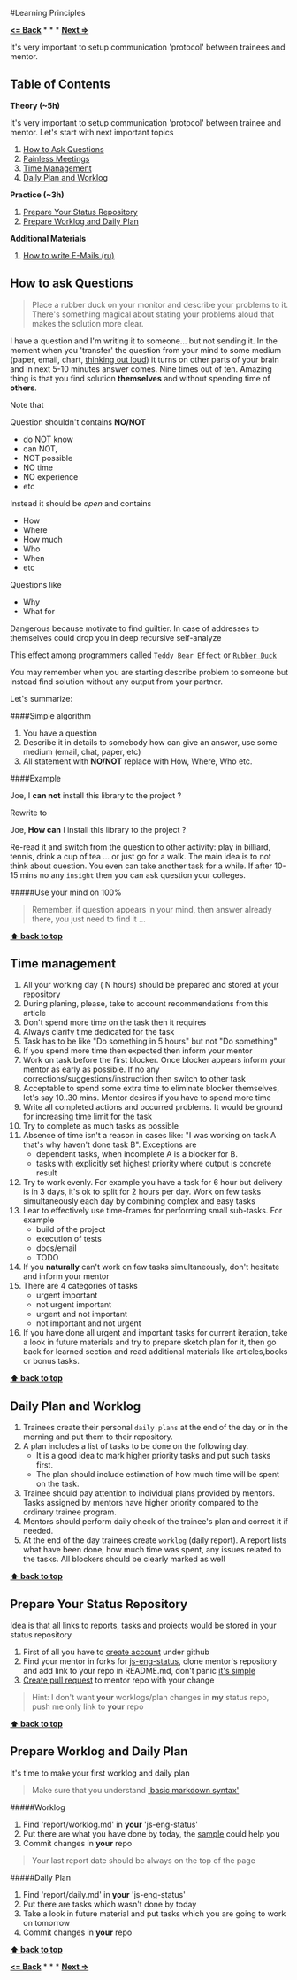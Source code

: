 #Learning Principles

**[<= Back](../README.md)**		*	*	*	**[Next =>](tools-for-collaboration-1.md)**

It's very important to setup communication 'protocol' between trainees and mentor.

## Table of Contents

**Theory (~5h)**

It's very important to setup communication 'protocol' between trainee and mentor.
Let's start with next important topics

1. [How to Ask Questions](#how-to-ask-questions)
1. [Painless Meetings](http://egorfine.com/en/articles/painless-meetings/)
1. [Time Management](#time-managment)
1. [Daily Plan and Worklog](#daily-plan-and-worklog)

**Practice (~3h)**

1. [Prepare Your Status Repository](#prepare-your-status-repository)
1. [Prepare Worklog and Daily Plan](#prepare-worklog-and-daily-plan)

**Additional Materials**

1. [How to write E-Mails (ru) ](http://www.dtf.ru/blog/read.php?id=39418)


## How to ask Questions

>Place a rubber duck on your monitor and describe your problems to it. There's something magical about stating your problems aloud that makes the solution more clear.

I have a question and I'm writing it to someone... but not sending it. In the moment when
you 'transfer' the question from your mind to some medium (paper, email, chart, [thinking out loud](http://c2.com/cgi/wiki?ThinkingOutLoud)) it turns on other parts of your brain and in next 5-10 minutes answer comes. Nine times out of ten. Amazing thing is that you find solution **themselves** and without spending time of **others**.

Note that 

Question shouldn't contains **NO/NOT** 

* do NOT know
* can NOT, 
* NOT possible
* NO time
* NO experience
* etc

Instead it should be *open* and contains 

* How
* Where
* How much
* Who
* When
* etc

Questions like

* Why
* What for

Dangerous because motivate to find guiltier. In case of addresses to themselves could drop you in deep recursive self-analyze

This effect among programmers called `Teddy Bear Effect` or [`Rubber Duck`](http://c2.com/cgi/wiki?RubberDucking)

You may remember when you are starting describe problem to someone but instead find solution without any output from your partner. 

Let's summarize:

####Simple algorithm 

1. You have a question
1. Describe it in details to somebody how can give an answer, use some medium (email, chat, paper, etc)
1. All statement with **NO/NOT** replace with How, Where, Who etc.

####Example

Joe, I **can not** install this library to the project ?

Rewrite to

Joe, **How can** I install this library to the project ?

Re-read it and switch from the question to other activity: play in billiard, tennis, drink a cup of tea ...
or just go for a walk. The main idea is to not think about question. You even can take another task for a while.
If after 10-15 mins no any `insight` then you can ask question your colleges.

#####Use your mind on 100%

> Remember, if question appears in your mind, then answer already there, you just need to find it ...

**[⬆ back to top](#table-of-contents)**

## Time management

1. All your working day ( N hours) should be prepared and stored at your repository
2. During planing, please, take to account recommendations from this article
3. Don't spend more time on the task then it requires
4. Always clarify time dedicated for the task
5. Task has to be like "Do something in 5 hours" but not "Do something"
6. If you spend more time then expected then inform your mentor
7. Work on task before the first blocker. Once blocker appears inform your mentor as early as possible. If no any corrections/suggestions/instruction then switch to other task
8. Acceptable to spend some extra time to eliminate blocker themselves, let's say 10..30 mins.
Mentor desires if you have to spend more time
9. Write all completed actions and occurred problems. It would be ground for increasing time limit for the task
10. Try to complete as much tasks as possible
11. Absence of time isn't a reason in cases like: "I was working on task A that's why haven't done task B". Exceptions are 
	* dependent tasks, when incomplete A is a blocker for B. 
	* tasks with explicitly set highest priority where output is concrete result
12. Try to work evenly. For example you have a task for 6 hour but delivery is in 3 days, it's ok to split for 2 hours per day. Work on few tasks simultaneously each day by combining complex and easy tasks
13. Lear to effectively use time-frames for performing small sub-tasks. For example
	* build of the project
	* execution of tests
	* docs/email
	* TODO 
14. If you **naturally** can't work on few tasks simultaneously, don't hesitate and inform your mentor
15. There are 4 categories of tasks
	* urgent important
	* not urgent important
	* urgent and not important
	* not important and not urgent
16. If you have done all urgent and important tasks for current iteration, take a look in future materials and try to prepare sketch plan for it, then go back for learned section and read additional materials like articles,books or bonus tasks.

**[⬆ back to top](#table-of-contents)**

## Daily Plan and Worklog

1. Trainees create their personal `daily plans` at the end of the day or in the morning and put them to their repository.
1. A plan includes a list of tasks to be done on the following day. 
	* It is a good idea to mark higher priority tasks and put such tasks first. 
	* The plan should include estimation of how much time will be spent on the task.
1. Trainee should pay attention to individual plans provided by mentors. Tasks assigned by mentors have higher priority compared to the ordinary trainee program.
1. Mentors should perform daily check of the trainee's plan and correct it if needed.
1. At the end of the day trainees create `worklog` (daily report). A report lists what have been done, how much time was spent, any issues related to the tasks. All blockers should be clearly marked as well

**[⬆ back to top](#table-of-contents)**

## Prepare Your Status Repository

Idea is that all links to reports, tasks and projects would be stored in your status repository

1. First of all you have to [create account](https://github.com/join) under github
1. Find your mentor in forks for [js-eng-status](https://github.com/brotherhood-of-javascript/js-eng-status), clone mentor's repository and add link to your repo in README.md, don't panic [it's simple](http://screencast.com/t/sivkdBOaleuD)
1. [Create pull request](http://screencast.com/t/tmhdoF3ejrh) to mentor repo with your change

>Hint: I don't want **your** worklogs/plan changes in **my** status repo, push me only link to **your** repo

**[⬆ back to top](#table-of-contents)**

## Prepare Worklog and Daily Plan

It's time to make your first worklog and daily plan

> Make sure that you understand ['basic markdown syntax'](http://daringfireball.net/projects/markdown/basics)

#####Worklog

1. Find 'report/worklog.md' in **your** 'js-eng-status'
1. Put there are what you have done by today, the [sample](https://github.com/brotherhood-of-javascript/js-eng-status/blob/master/report/worklogs.md) could help you
1. Commit changes in **your** repo

> Your last report date should be always on the top of the page

#####Daily Plan

1. Find 'report/daily.md' in **your** 'js-eng-status'
1. Put there are tasks which wasn't done by today
1. Take a look in future material and put tasks which you are going to work on tomorrow
1. Commit changes in **your** repo

**[⬆ back to top](#table-of-contents)**

**[<= Back](../README.md)**		*	*	*	**[Next =>](tools-for-collaboration-1.md)**
